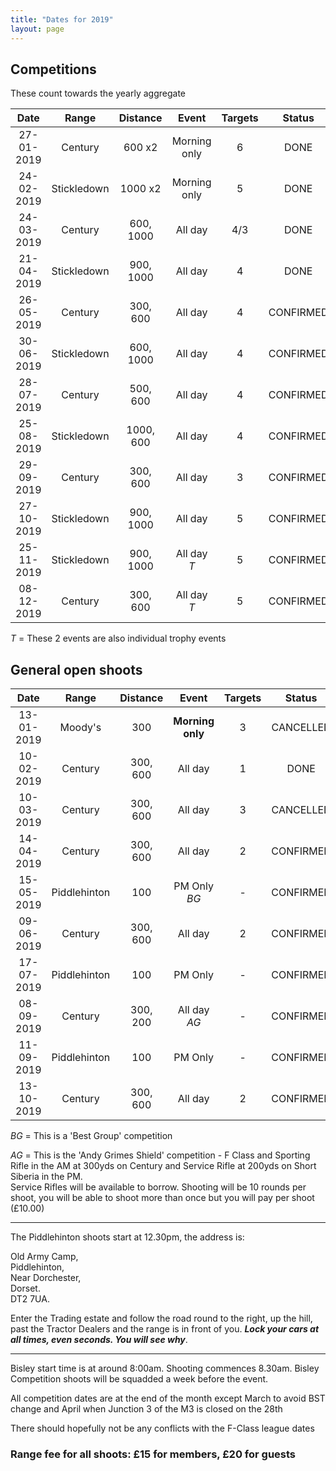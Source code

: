 ```yaml
---
title: "Dates for 2019"
layout: page
---
```


## Competitions

These count towards the yearly aggregate

| Date       | Range       | Distance      |   Event      |   Targets   |   Status        |
|:----------:|:-----------:|:-------------:|:------------:|:-----------:|:---------------:|
| 27-01-2019 | Century     | 600 x2        | Morning only | 6           |     DONE      |
| 24-02-2019 | Stickledown | 1000 x2       | Morning only | 5           |     DONE      |
| 24-03-2019 | Century     | 600, 1000     | All day      | 4/3         |     DONE      |
| 21-04-2019 | Stickledown | 900, 1000     | All day      | 4           |     DONE      |
| 26-05-2019 | Century     | 300, 600      | All day      | 4           |   CONFIRMED   |
| 30-06-2019 | Stickledown | 600, 1000     | All day      | 4           |   CONFIRMED   |
| 28-07-2019 | Century     | 500, 600      | All day      | 4           |   CONFIRMED   |
| 25-08-2019 | Stickledown | 1000, 600     | All day      | 4           |   CONFIRMED   |
| 29-09-2019 | Century     | 300, 600      | All day      | 3           |   CONFIRMED   |
| 27-10-2019 | Stickledown | 900, 1000     | All day      | 5           |   CONFIRMED   |
| 25-11-2019 | Stickledown | 900, 1000     | All day *T*  | 5           |   CONFIRMED   |
| 08-12-2019 | Century     | 300, 600      | All day *T*  | 5           |   CONFIRMED   |

*T* = These 2 events are also individual trophy events

## General open shoots

| Date       | Range        | Distance      |   Event                 |   Targets   |   Status        |
|:----------:|:------------:|:-------------:|:-----------------------:|:-----------:|:---------------:|
| 13-01-2019 | Moody's      | 300           | **Morning only**        | 3           | CANCELLED       |
| 10-02-2019 | Century      | 300, 600      | All day                 | 1           | DONE            |
| 10-03-2019 | Century      | 300, 600      | All day                 | 3           | CANCELLED       |
| 14-04-2019 | Century      | 300, 600      | All day                 | 2           |   CONFIRMED     |
| 15-05-2019 | Piddlehinton | 100           | PM Only  *BG*           | -           |   CONFIRMED     |
| 09-06-2019 | Century      | 300, 600      | All day                 | 2           |   CONFIRMED     |
| 17-07-2019 | Piddlehinton | 100           | PM Only                 | -           |   CONFIRMED     |
| 08-09-2019 | Century      | 300, 200      | All day  *AG*           | -           |   CONFIRMED     |
| 11-09-2019 | Piddlehinton | 100           | PM Only                 | -           |   CONFIRMED     |
| 13-10-2019 | Century      | 300, 600      | All day                 | 2           |   CONFIRMED     |


*BG* = This is a 'Best Group' competition

*AG* = This is the 'Andy Grimes Shield' competition - F Class and Sporting Rifle in the AM at 300yds on Century and Service Rifle at 200yds on Short Siberia in the PM.   
Service Rifles will be available to borrow. Shooting will be 10 rounds per shoot, you will be able to shoot more than once but you will pay per shoot (£10.00)

___

The Piddlehinton shoots start at 12.30pm, the address is:
 
Old Army Camp,  
Piddlehinton,  
Near Dorchester,   
Dorset.  
DT2 7UA.
 
Enter the Trading estate and follow the road round to the right, up the hill, past the Tractor Dealers and the range is in front of you. ***Lock your cars at all times, even seconds. You will see why***.

___

Bisley start time is at around 8:00am. Shooting commences 8.30am. 
Bisley Competition shoots will be squadded a week before the event.

All competition dates are at the end of the month except March to avoid BST change and April when Junction 3 of the M3 is closed on the 28th

There should hopefully not be any conflicts with the F-Class league dates

### Range fee for all shoots: £15 for members, £20 for guests 
